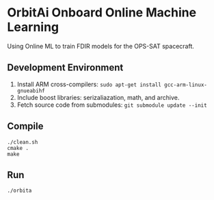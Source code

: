 # OrbitAi Onboard Online Machine Learning
Using Online ML to train FDIR models for the OPS-SAT spacecraft.

## Development Environment
1. Install ARM cross-compilers: `sudo apt-get install gcc-arm-linux-gnueabihf`
2. Include boost libraries: serizaliazation, math, and archive.
3. Fetch source code from submodules: `git submodule update --init`

## Compile
```
./clean.sh
cmake .
make
```

## Run
`./orbita`
